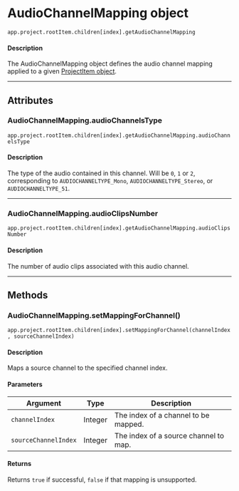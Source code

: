# AudioChannelMapping object

`app.project.rootItem.children[index].getAudioChannelMapping`

#### Description

The AudioChannelMapping object defines the audio channel mapping applied to a given [ProjectItem object](../item/projectitem.md).

---

## Attributes

### AudioChannelMapping.audioChannelsType

`app.project.rootItem.children[index].getAudioChannelMapping.audioChannelsType`

#### Description

The type of the audio contained in this channel. Will be `0`, `1` or `2`, corresponding to `AUDIOCHANNELTYPE_Mono`, `AUDIOCHANNELTYPE_Stereo`, or `AUDIOCHANNELTYPE_51`.

---

### AudioChannelMapping.audioClipsNumber

`app.project.rootItem.children[index].getAudioChannelMapping.audioClipsNumber`

#### Description

The number of audio clips associated with this audio channel.

---

## Methods

### AudioChannelMapping.setMappingForChannel()

`app.project.rootItem.children[index].setMappingForChannel(channelIndex, sourceChannelIndex)`

#### Description

Maps a source channel to the specified channel index.

#### Parameters

| Argument             | Type      | Description                           |
|----------------------|-----------|---------------------------------------|
| `channelIndex`       | Integer | The index of a channel to be mapped.  |
| `sourceChannelIndex` | Integer | The index of a source channel to map. |

#### Returns

Returns `true` if successful, `false` if that mapping is unsupported.
